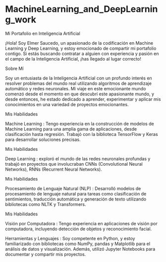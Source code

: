 # MachineLearning_and_DeepLearning_work
Mi Portafolio en Inteligencia Artificial

¡Hola! Soy Elmer Saucedo, un apasionado de la codificación en Machine Learning y Deep Learning, y estoy emocionado de compartir mi portafolio contigo. Si estás buscando contratar a alguien con experiencia y pasión en el campo de la Inteligencia Artificial, ¡has llegado al lugar correcto!

Sobre Mí

Soy un entusiasta de la Inteligencia Artificial con un profundo interés en resolver problemas del mundo real utilizando algoritmos de aprendizaje automático y redes neuronales. Mi viaje en este emocionante mundo comenzó desde el momento en que descubrí este apasionante mundo, y desde entonces, he estado dedicado a aprender, experimentar y aplicar mis conocimientos en una variedad de proyectos emocionantes.

Mis Habilidades

Machine Learning : Tengo experiencia en la construcción de modelos de Machine Learning para una amplia gama de aplicaciones, desde clasificación hasta regresión. Trabajó con la biblioteca TensorFlow y Keras para desarrollar soluciones precisas.

Mis Habilidades

Deep Learning : exploró el mundo de las redes neuronales profundas y trabajó en proyectos que involucraban CNNs (Convolutional Neural Networks), RNNs (Recurrent Neural Networks).

Mis Habilidades

Procesamiento de Lenguaje Natural (NLP) : Desarrolló modelos de procesamiento de lenguaje natural para tareas como clasificación de sentimientos, traducción automática y generación de texto utilizando bibliotecas como NLTK y Transformers.

Mis Habilidades

Visión por Computadora : Tengo experiencia en aplicaciones de visión por computadora, incluyendo detección de objetos y reconocimiento facial.

Herramientas y Lenguajes : Soy competente en Python, y estoy familiarizado con bibliotecas como NumPy, pandas y Matplotlib para el análisis de datos y visualización. Además, utilizó Jupyter Notebooks para documentar y compartir mis proyectos.

